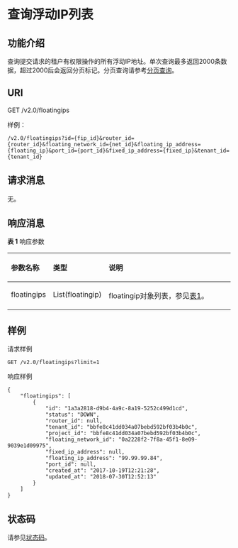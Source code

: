 # 查询浮动IP列表<a name="ZH-CN_TOPIC_0060333020"></a>

## 功能介绍<a name="section310981132148"></a>

查询提交请求的租户有权限操作的所有浮动IP地址。单次查询最多返回2000条数据，超过2000后会返回分页标记。分页查询请参考[分页查询](分页查询.md)。

## URI<a name="section548377002148"></a>

GET /v2.0/floatingips

样例：

```
/v2.0/floatingips?id={fip_id}&router_id={router_id}&floating_network_id={net_id}&floating_ip_address={floating_ip}&port_id={port_id}&fixed_ip_address={fixed_ip}&tenant_id={tenant_id}
```

## 请求消息<a name="section656683442148"></a>

无。

## 响应消息<a name="section236032922148"></a>

**表 1**  响应参数

<a name="table328184742148"></a>
<table><thead align="left"><tr id="row308815332148"><th class="cellrowborder" valign="top" width="15.559999999999999%" id="mcps1.2.4.1.1"><p id="p183762202148"><a name="p183762202148"></a><a name="p183762202148"></a>参数名称</p>
</th>
<th class="cellrowborder" valign="top" width="23.330000000000002%" id="mcps1.2.4.1.2"><p id="p120788402148"><a name="p120788402148"></a><a name="p120788402148"></a>类型</p>
</th>
<th class="cellrowborder" valign="top" width="61.11%" id="mcps1.2.4.1.3"><p id="p608097322148"><a name="p608097322148"></a><a name="p608097322148"></a>说明</p>
</th>
</tr>
</thead>
<tbody><tr id="row266412852148"><td class="cellrowborder" valign="top" width="15.559999999999999%" headers="mcps1.2.4.1.1 "><p id="p104605152148"><a name="p104605152148"></a><a name="p104605152148"></a>floatingips</p>
</td>
<td class="cellrowborder" valign="top" width="23.330000000000002%" headers="mcps1.2.4.1.2 "><p id="p419953972148"><a name="p419953972148"></a><a name="p419953972148"></a>List(floatingip)</p>
</td>
<td class="cellrowborder" valign="top" width="61.11%" headers="mcps1.2.4.1.3 "><p id="p499181352148"><a name="p499181352148"></a><a name="p499181352148"></a>floatingip对象列表，参见<a href="浮动IP-API简介-OpenStack.md#table5388109319164">表1</a>。</p>
</td>
</tr>
</tbody>
</table>

## 样例<a name="section466100362148"></a>

请求样例

```
GET /v2.0/floatingips?limit=1
```

响应样例

```
{
    "floatingips": [
        {
            "id": "1a3a2818-d9b4-4a9c-8a19-5252c499d1cd",
            "status": "DOWN",
            "router_id": null,
            "tenant_id": "bbfe8c41dd034a07bebd592bf03b4b0c",
            "project_id": "bbfe8c41dd034a07bebd592bf03b4b0c",
            "floating_network_id": "0a2228f2-7f8a-45f1-8e09-9039e1d09975",
            "fixed_ip_address": null,
            "floating_ip_address": "99.99.99.84",
            "port_id": null,
            "created_at": "2017-10-19T12:21:28",
            "updated_at": "2018-07-30T12:52:13"
        }
    ]
}
```

## 状态码<a name="section10470352390"></a>

请参见[状态码](状态码.md)。

